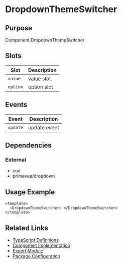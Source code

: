 # DropdownThemeSwitcher

## Purpose

Component DropdownThemeSwitcher

## Slots

| Slot     | Description |
| -------- | ----------- |
| `value`  | value slot  |
| `option` | option slot |

## Events

| Event    | Description  |
| -------- | ------------ |
| `update` | update event |

## Dependencies

### External

- vue
- primevue/dropdown

## Usage Example

```vue
<template>
  <DropdownThemeSwitcher> </DropdownThemeSwitcher>
</template>
```

## Related Links

- [TypeScript Definitions](./DropdownThemeSwitcher.d.ts)
- [Component Implementation](./DropdownThemeSwitcher.vue)
- [Export Module](./dropdownthemeswitcher.js)
- [Package Configuration](./package.json)
